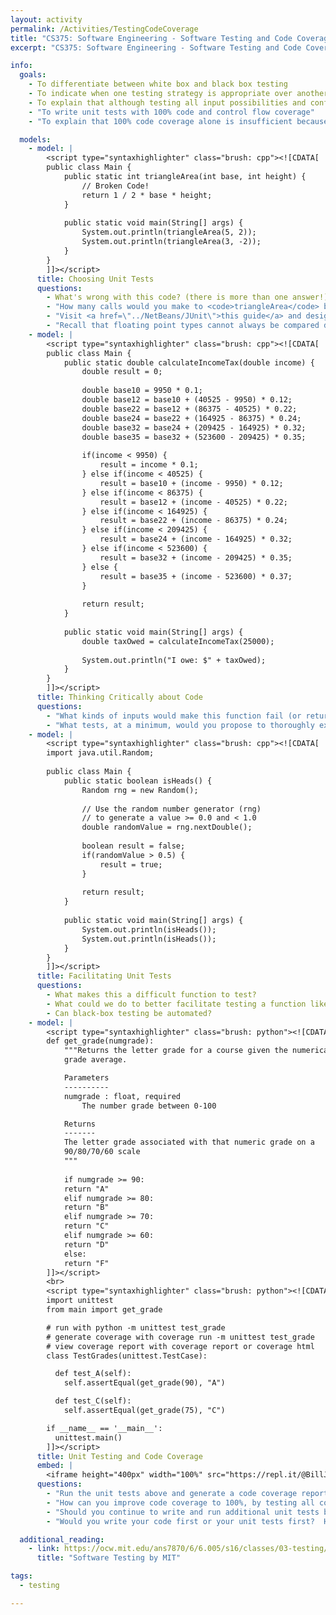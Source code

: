```yaml
---
layout: activity
permalink: /Activities/TestingCodeCoverage
title: "CS375: Software Engineering - Software Testing and Code Coverage"
excerpt: "CS375: Software Engineering - Software Testing and Code Coverage"

info:
  goals:
    - To differentiate between white box and black box testing
    - To indicate when one testing strategy is appropriate over another
    - To explain that although testing all input possibilities and configurations is impossible, achieving good code coverage with heterogeneous inputs is a best practice
    - "To write unit tests with 100% code and control flow coverage"
    - "To explain that 100% code coverage alone is insufficient because different inputs may exercise those branches differently"

  models:
    - model: |
        <script type="syntaxhighlighter" class="brush: cpp"><![CDATA[
        public class Main {            
            public static int triangleArea(int base, int height) {
                // Broken Code!
                return 1 / 2 * base * height;
            }
            
            public static void main(String[] args) {
                System.out.println(triangleArea(5, 2));
                System.out.println(triangleArea(3, -2));
            }
        }
        ]]></script>      
      title: Choosing Unit Tests
      questions:
        - What's wrong with this code? (there is more than one answer!)
        - "How many calls would you make to <code>triangleArea</code> before you decide that it is &quot;passing?&quot;  What parameter inputs would you supply to those calls?"
        - "Visit <a href=\"../NetBeans/JUnit\">this guide</a> and design a unit test for <code>triangleArea</code>.  You can just write the code in your notes: there is no need to compile or execute it now (we will do this in lab instead!)."
        - "Recall that floating point types cannot always be compared directly for equality, due to rounding and precision limitations.  Change this program to use <code>double</code> data types, and re-generate unit tests for it.  Where do you think a floating point tolerance can be added with the <code>assertEquals</code> function?"
    - model: |
        <script type="syntaxhighlighter" class="brush: cpp"><![CDATA[
        public class Main {            
            public static double calculateIncomeTax(double income) {
                double result = 0;
                
                double base10 = 9950 * 0.1;
                double base12 = base10 + (40525 - 9950) * 0.12;
                double base22 = base12 + (86375 - 40525) * 0.22;
                double base24 = base22 + (164925 - 86375) * 0.24;
                double base32 = base24 + (209425 - 164925) * 0.32;
                double base35 = base32 + (523600 - 209425) * 0.35;
                
                if(income < 9950) {
                    result = income * 0.1;
                } else if(income < 40525) {
                    result = base10 + (income - 9950) * 0.12;
                } else if(income < 86375) {
                    result = base12 + (income - 40525) * 0.22;
                } else if(income < 164925) {
                    result = base22 + (income - 86375) * 0.24;
                } else if(income < 209425) {
                    result = base24 + (income - 164925) * 0.32;
                } else if(income < 523600) {
                    result = base32 + (income - 209425) * 0.35;
                } else {
                    result = base35 + (income - 523600) * 0.37;
                }
                
                return result;
            }
            
            public static void main(String[] args) {
                double taxOwed = calculateIncomeTax(25000);
                
                System.out.println("I owe: $" + taxOwed);
            }
        }
        ]]></script>                   
      title: Thinking Critically about Code
      questions:
        - "What kinds of inputs would make this function fail (or return values that don't make sense)?  What can you do about this?"
        - "What tests, at a minimum, would you propose to thoroughly exercise this function?"
    - model: |
        <script type="syntaxhighlighter" class="brush: cpp"><![CDATA[
        import java.util.Random;
        
        public class Main {            
            public static boolean isHeads() {
                Random rng = new Random();
                
                // Use the random number generator (rng)
                // to generate a value >= 0.0 and < 1.0
                double randomValue = rng.nextDouble();
                
                boolean result = false;
                if(randomValue > 0.5) {
                    result = true;
                } 
                
                return result;
            }
            
            public static void main(String[] args) {
                System.out.println(isHeads());
                System.out.println(isHeads());
            }
        }
        ]]></script>          
      title: Facilitating Unit Tests      
      questions:
        - What makes this a difficult function to test? 
        - What could we do to better facilitate testing a function like this?  For example, how might running the program and evaluating the output be helpful?
        - Can black-box testing be automated?
    - model: |
        <script type="syntaxhighlighter" class="brush: python"><![CDATA[
        def get_grade(numgrade):
            """Returns the letter grade for a course given the numerical   
            grade average.

            Parameters
            ----------
            numgrade : float, required
                The number grade between 0-100

            Returns
            -------
            The letter grade associated with that numeric grade on a 
            90/80/70/60 scale
            """
            
            if numgrade >= 90:
            return "A"
            elif numgrade >= 80:
            return "B"
            elif numgrade >= 70:
            return "C"
            elif numgrade >= 60:
            return "D"
            else:
            return "F"
        ]]></script>
        <br>
        <script type="syntaxhighlighter" class="brush: python"><![CDATA[
        import unittest
        from main import get_grade

        # run with python -m unittest test_grade
        # generate coverage with coverage run -m unittest test_grade
        # view coverage report with coverage report or coverage html
        class TestGrades(unittest.TestCase):

          def test_A(self):
            self.assertEqual(get_grade(90), "A")

          def test_C(self):
            self.assertEqual(get_grade(75), "C")

        if __name__ == '__main__':
          unittest.main()
        ]]></script>        
      title: Unit Testing and Code Coverage
      embed: |
        <iframe height="400px" width="100%" src="https://repl.it/@BillJr99/PyTestingAndCoverage?lite=true" scrolling="no" frameborder="no" allowtransparency="true" allowfullscreen="true" sandbox="allow-forms allow-pointer-lock allow-popups allow-same-origin allow-scripts allow-modals"></iframe>       
      questions:
        - "Run the unit tests above and generate a code coverage report."
        - "How can you improve code coverage to 100%, by testing all code branches?"
        - "Should you continue to write and run additional unit tests beyond 100% code coverage?  Give an example of why this might be necessary."
        - "Would you write your code first or your unit tests first?  How might it help to write your unit tests before writing the code?"

  additional_reading:
    - link: https://ocw.mit.edu/ans7870/6/6.005/s16/classes/03-testing/#blackbox_and_whitebox_testing
      title: "Software Testing by MIT"

tags:
  - testing

---
```



